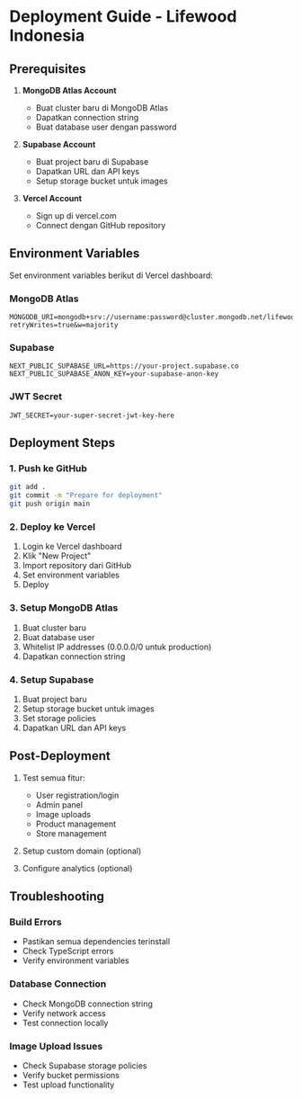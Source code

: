 # Deployment Guide - Lifewood Indonesia

## Prerequisites

1. **MongoDB Atlas Account**
   - Buat cluster baru di MongoDB Atlas
   - Dapatkan connection string
   - Buat database user dengan password

2. **Supabase Account**
   - Buat project baru di Supabase
   - Dapatkan URL dan API keys
   - Setup storage bucket untuk images

3. **Vercel Account**
   - Sign up di vercel.com
   - Connect dengan GitHub repository

## Environment Variables

Set environment variables berikut di Vercel dashboard:

### MongoDB Atlas
```
MONGODB_URI=mongodb+srv://username:password@cluster.mongodb.net/lifewood?retryWrites=true&w=majority
```

### Supabase
```
NEXT_PUBLIC_SUPABASE_URL=https://your-project.supabase.co
NEXT_PUBLIC_SUPABASE_ANON_KEY=your-supabase-anon-key
```

### JWT Secret
```
JWT_SECRET=your-super-secret-jwt-key-here
```

## Deployment Steps

### 1. Push ke GitHub
```bash
git add .
git commit -m "Prepare for deployment"
git push origin main
```

### 2. Deploy ke Vercel
1. Login ke Vercel dashboard
2. Klik "New Project"
3. Import repository dari GitHub
4. Set environment variables
5. Deploy

### 3. Setup MongoDB Atlas
1. Buat cluster baru
2. Buat database user
3. Whitelist IP addresses (0.0.0.0/0 untuk production)
4. Dapatkan connection string

### 4. Setup Supabase
1. Buat project baru
2. Setup storage bucket untuk images
3. Set storage policies
4. Dapatkan URL dan API keys

## Post-Deployment

1. Test semua fitur:
   - User registration/login
   - Admin panel
   - Image uploads
   - Product management
   - Store management

2. Setup custom domain (optional)
3. Configure analytics (optional)

## Troubleshooting

### Build Errors
- Pastikan semua dependencies terinstall
- Check TypeScript errors
- Verify environment variables

### Database Connection
- Check MongoDB connection string
- Verify network access
- Test connection locally

### Image Upload Issues
- Check Supabase storage policies
- Verify bucket permissions
- Test upload functionality 